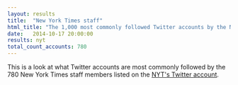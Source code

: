 ```yaml
---
layout: results
title:  "New York Times staff"
html_title: "The 1,000 most commonly followed Twitter accounts by the New York Times staff"
date:   2014-10-17 20:00:00
results: nyt
total_count_accounts: 780
---
```


This is a look at what Twitter accounts are most commonly followed by the 780 New York Times staff members listed on the [NYT's Twitter account](https://twitter.com/nytimes/lists/nyt-journalists).
